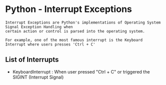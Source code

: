 # Python - Interrupt Exceptions

```
Interrupt Exceptions are Python's implementations of Operating System Signal Exception Handling when 
certain action or control is parsed into the operating system.

For example, one of the most famous interrupt is the Keyboard Interrupt where users presses 'Ctrl + C'
```

## List of Interrupts
+ KeyboardInterrupt : When user pressed "Ctrl + C" or triggered the SIGINT (Interrupt Signal)

